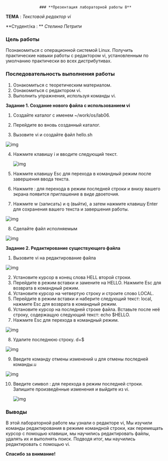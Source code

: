                    ### **Презентация лабораторной работы 8**





**ТЕМА** : *Текстовой редактор vi*



**Студент/ка : ** *Стелина Петрити*





### **Цель работы**

Познакомиться с операционной системой Linux. Получить практические навыки работы с редактором vi, установленным по умолчанию практически во всех дистрибутивах.



### **Последовательность выполнения работы**

1. Ознакомиться с теоретическим материалом.
2. Ознакомиться с редактором vi.
3. Выполнить упражнения, используя команды vi.

**Задание 1. Создание нового файла с использованием vi**

1. Создайте каталог с именем ~/work/os/lab06. 

2. Перейдите во вновь созданный каталог.

3. Вызовите vi и создайте файл hello.sh

   

![img](https://lh6.googleusercontent.com/HM032hvwbKGCyRlK2LdmsAUHHm4aAlwP11FHPvM0vX4Vuf6r1g29vlCkTcpoqo85BmTeQqfJVeiFczbnkb6v9RMO9RAOCzeVEkliUMkFf95dmK6ukc8mwpkRKpjur3ASRp4OL4I7bizbJDE8EQ)



4. Нажмите клавишу i и вводите следующий текст.

   ![img](https://lh5.googleusercontent.com/wU6FVRd6EmbzktyvnBzfOiyV8iJlpDQsL7eR_orZmn7XwmmnngVol2ho6pcnCFcZN4M11me36WzRhPXnWjVgSMFCkvud-kZqdxtHus4-MDcJ8vp2wlvEIfAkhEPhCgB5pUHk6nYSpmnl7AJr0Q)





5. Нажмите клавишу Esc для перехода в командный режим после завершения ввода текста.
6. Нажмите : для перехода в режим последней строки и внизу вашего экрана появится приглашение в виде двоеточия.
7. Нажмите w (записать) и q (выйти), а затем нажмите клавишу Enter для сохранения вашего текста и завершения работы.

![img](https://lh3.googleusercontent.com/vu5hGdoOa6WUC8yKmN4Uo6HeRZo43-kyzGwdhYHGJTHL8g6nfnX1hKzcqxlrafg8jZjbMg584Sqd6FOH4iPX2vKaZOI4MltIUR1Q2JYaUSt7f6eNMVlDlfkCla-Wja97tOsxG9HHVhqXMi5h5w)



8. Сделайте файл исполняемым

![img](https://lh5.googleusercontent.com/fv_pBkX_Hz34Os4_ehlMxW60XhBVAw4RM7mNFNLG7LApGxy-bwbvvZNEdq8LaxwA3EC9Hu-pwC10gVzKRX2okXhZ66xQXckQJAZxP_HxSaF4b5AuQTBc9YREhfSKZXuXwU0GVHQtJHZ6CEzYPA)





**Задание 2. Редактирование существующего файла**

1. Вызовите vi на редактирование файла

![img](https://lh5.googleusercontent.com/tNIQtK1ydeBWFkwV8r7lIfACeyhhaT8XVx3OCjq_Fo9wIhTAqPMWSzF9wvSwA5DP2pltvlFxKGo7l4i3HCM4UPcr5NyFlBo3vH6kNw6TQZlZb1UIyHIVAGrhnLKaeR9Y_lLueLoll8ARwbCrTA)



2. Установите курсор в конец слова HELL второй строки.
3. Перейдите в режим вставки и замените на HELLO. Нажмите Esc для возврата в командный режим.
4. Установите курсор на четвертую строку и строите слово LOCAL.
5. Перейдите в режим вставки и наберите следующий текст: local, нажмите Esc для возврата в командный режим.
6. Установите курсор на последней строке файла. Вставьте после неё строку, содержащую следующий текст: echo $HELLO.
7. Нажмите Esc для перехода в командный режим.

![img](https://lh5.googleusercontent.com/22hlkAM6JYbIBq_b05r855o2iiknjSkXqF9qKOf7zFoaeQEOjr4cRuKbCtmjvzNXtLNAvMXDSymr8EgGdx8ZEN8wP5_5mha0gr5Wi0JIiP6AjB9aMjGbj1pT8ySGCaAvI0-QFqnwQSG3SJHj7w)



8. Удалите последнюю строку. d+$ 

   

![img](https://lh4.googleusercontent.com/4wAE1fKSVs0oO_BM0GFyVroF302ZMuvOkdTwVfSa7xsBEg24PVtlhEVU8ENPMRPwk1z_U6ITcEDUBOWBLEMiCDf1KX1wsYcrLY1N6tkdQe0-5w-SSaqSwVyCMCkAxyCA4Df_RIXVMvrjzZL36w)



9. Введите команду отмены изменений u для отмены последней команды.u

![img](https://lh6.googleusercontent.com/AgecVB4u6HuwRjTf6WgLEXoqNf0OBc9j1_RKc3-1nTRLbpKkMPVI9Lpe0lYmK0C5cQ6o1qKF4kPpiPhCKF2CCeEcCx3YTYtwRKokEAU3dWHwtbTeRNXjvWROwhUkMv33kYkuM13A3UvgeIgyWA)



10. Введите символ : для перехода в режим последней строки. Запишите произведённые изменения и выйдите из vi.

    ![img](https://lh6.googleusercontent.com/FgjVJ9Zh7nmVsPMiTw0i0MnlIlak-VXd6FPjaN4QSLA7G2zXx59KTuL8v4nwBChAxDlVUT2rerS-jAqtpkyAgDIoJ898kY06ZQVY3H1R1C38Bbuln2NaE0kVf03dkObYBIyz6qCCaAy0AIZM9w)



### 

### **Выводы**

В этой лабораторной работе мы узнали о редакторе vi, Мы изучили команды редактирования в режиме командной строки, как перемещать курсор с помощью клавиши, мы научились редактировать файлы, удалять их и выполнять поиск. Подводя итог, мы научились редактировать с помощью vi.







**Спасибо за внимание!**